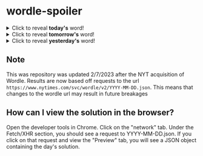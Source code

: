 # wordle-spoiler

<details>
  <summary>Click to reveal <b>today's</b> word!</summary>
  <br>
  <b> below </b>
</details>

<details>
  <summary>Click to reveal <b>tomorrow's</b> word!</summary>
  <br>
  <b> anger </b>
</details>

<details>
  <summary>Click to reveal <b>yesterday's</b> word!</summary>
  <br>
  <b> guppy </b>
</details>

## Note
This was repository was updated 2/7/2023 after the NYT acquisition of Wordle. Results are now based off requests to the url `https://www.nytimes.com/svc/wordle/v2/YYYY-MM-DD.json`. This means that changes to the wordle url may result in future breakages

## How can I view the solution in the browser?
Open the developer tools in Chrome. Click on the "network" tab. Under the Fetch/XHR section, you should see a request to YYYY-MM-DD.json. If you click on that request and view the "Preview" tab, you will see a JSON object containing the day's solution.